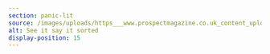 ```yaml
---
section: panic-lit
source: /images/uploads/https___www.prospectmagazine.co.uk_content_uploads_2017_05_seeit.webp
alt: See it say it sorted
display-position: 15
---
```

